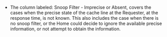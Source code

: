 - The column labeled: Snoop Filter - Imprecise or Absent, covers the cases when the precise state of the cache line at the Requester, at the response time, is not known. This also includes the case when there is no snoop filter, or the Home could decide to ignore the available precise information, or not attempt to obtain the information.